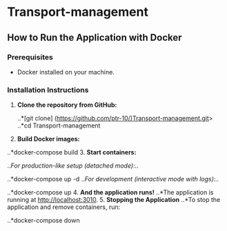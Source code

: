 # Transport-management

## How to Run the Application with Docker

### Prerequisites

- Docker installed on your machine.

### Installation Instructions

1. **Clone the repository from GitHub:**

   ..*[git clone] (<https://github.com/ptr-10/)Transport-management.git>>
   ..*cd Transport-management
2. **Build Docker images:**

  ..*docker-compose build
3. **Start containers:**

..*For production-like setup (detached mode):..*

  ..*docker-compose up -d
..*For development (interactive mode with logs):..*

 ..*docker-compose up
4. **And the application runs!**
   ..*The application is running at <http://localhost:3010>.
5. **Stopping the Application**
..*To stop the application and remove containers, run:

..*docker-compose down
